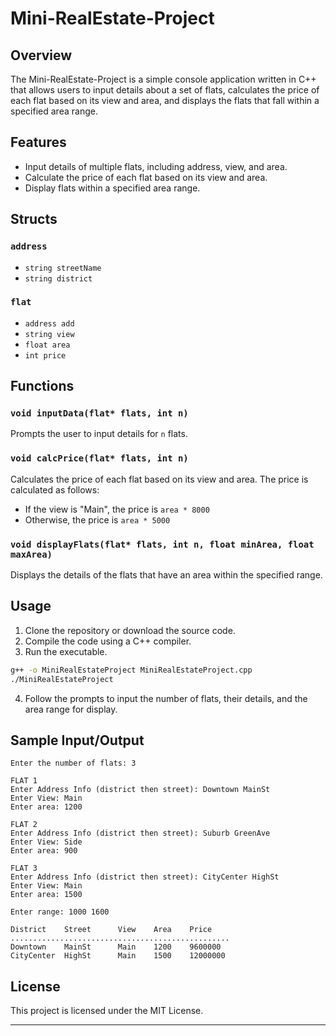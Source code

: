 # Mini-RealEstate-Project

## Overview

The Mini-RealEstate-Project is a simple console application written in C++ that allows users to input details about a set of flats, calculates the price of each flat based on its view and area, and displays the flats that fall within a specified area range.

## Features

- Input details of multiple flats, including address, view, and area.
- Calculate the price of each flat based on its view and area.
- Display flats within a specified area range.

## Structs

### `address`
- `string streetName`
- `string district`

### `flat`
- `address add`
- `string view`
- `float area`
- `int price`

## Functions

### `void inputData(flat* flats, int n)`
Prompts the user to input details for `n` flats.

### `void calcPrice(flat* flats, int n)`
Calculates the price of each flat based on its view and area. The price is calculated as follows:
- If the view is "Main", the price is `area * 8000`
- Otherwise, the price is `area * 5000`

### `void displayFlats(flat* flats, int n, float minArea, float maxArea)`
Displays the details of the flats that have an area within the specified range.

## Usage

1. Clone the repository or download the source code.
2. Compile the code using a C++ compiler.
3. Run the executable.

```sh
g++ -o MiniRealEstateProject MiniRealEstateProject.cpp
./MiniRealEstateProject
```

4. Follow the prompts to input the number of flats, their details, and the area range for display.

## Sample Input/Output

```
Enter the number of flats: 3

FLAT 1
Enter Address Info (district then street): Downtown MainSt
Enter View: Main
Enter area: 1200

FLAT 2
Enter Address Info (district then street): Suburb GreenAve
Enter View: Side
Enter area: 900

FLAT 3
Enter Address Info (district then street): CityCenter HighSt
Enter View: Main
Enter area: 1500

Enter range: 1000 1600

District    Street      View    Area    Price
.................................................
Downtown    MainSt      Main    1200    9600000
CityCenter  HighSt      Main    1500    12000000
```

## License

This project is licensed under the MIT License.

---
